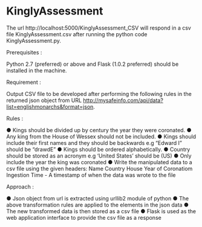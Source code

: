 # KinglyAssessment

The url http://localhost:5000/KinglyAssessment_CSV will respond in a csv file KinglyAssessment.csv after running the python code KinglyAssessment.py.
    
Prerequisites :

Python 2.7 (preferred) or above  and Flask (1.0.2 preferred) should be installed in the machine.

Requirement :

Output CSV file  to be developed after performing the following rules in the returned json object from URL http://mysafeinfo.com/api/data?list=englishmonarchs&format=json.

Rules :

● Kings should be divided up by century the year they were coronated.
● Any king from the House of Wessex should not be included.
● Kings should include their first names and they should be backwards e.g “Edward I” should be
“drawdE”
● Kings should be ordered alphabetically.
● Country should be stored as an acronym e.g ‘United States’ should be (US)
● Only include the year the king was coronated
● Write the manipulated data to a csv file using the given headers:
    Name
    Country
    House
    Year of Coronatiom
    Ingestion Time - A timestamp of when the data was wrote to the file

Approach :

● Json object from url is extracted using urllib2 module of python
● The above transformation rules are applied to the elements in the json data
● The new transformed data is then stored as a csv file
● Flask is used as the web application interface to provide the csv file as a response
